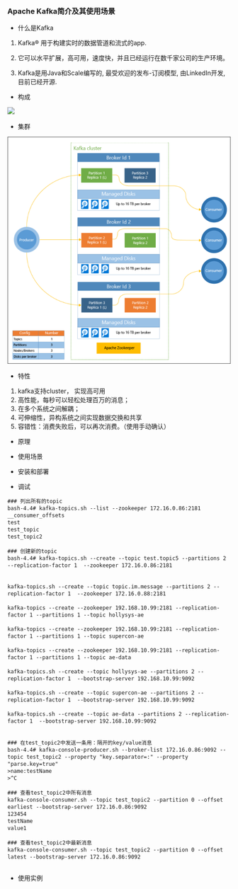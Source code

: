 ### Apache Kafka简介及其使用场景

-   什么是Kafka

1.  Kafka® 用于构建实时的数据管道和流式的app.

2.  它可以水平扩展，高可用，速度快，并且已经运行在数千家公司的生产环境。

3.  Kafka是用Java和Scale编写的, 最受欢迎的发布-订阅模型, 由LinkedIn开发, 目前已经开源.

-   构成

![](I:%5Cgithub%5Cpages_on_everyday%5Cimgs%5Capache-kafka-partition.png)





-   集群

![](imgs/kafka-cluster.png)



-   特性

1.  kafka支持cluster， 实现高可用
2.  高性能，每秒可以轻松处理百万的消息；
3.  在多个系统之间解耦；
4.  可伸缩性，异构系统之间实现数据交换和共享
5.  容错性：消费失败后，可以再次消费。（使用手动确认）

-   原理



-   使用场景
-   安装和部署
-   调试

```shell
### 列出所有的topic
bash-4.4# kafka-topics.sh --list --zookeeper 172.16.0.86:2181
__consumer_offsets
test
test_topic
test_topic2

### 创建新的topic
bash-4.4# kafka-topics.sh --create --topic test.topic5 --partitions 2 --replication-factor 1  --zookeeper 172.16.0.86:2181


kafka-topics.sh --create --topic topic.im.message --partitions 2 --replication-factor 1  --zookeeper 172.16.0.88:2181

kafka-topics --create --zookeeper 192.168.10.99:2181 --replication-factor 1 --partitions 1 --topic hollysys-ae

kafka-topics --create --zookeeper 192.168.10.99:2181 --replication-factor 1 --partitions 1 --topic supercon-ae

kafka-topics --create --zookeeper 192.168.10.99:2181 --replication-factor 1 --partitions 1 --topic ae-data

kafka-topics.sh --create --topic hollysys-ae --partitions 2 --replication-factor 1  --bootstrap-server 192.168.10.99:9092

kafka-topics.sh --create --topic supercon-ae --partitions 2 --replication-factor 1  --bootstrap-server 192.168.10.99:9092

kafka-topics.sh --create --topic ae-data --partitions 2 --replication-factor 1  --bootstrap-server 192.168.10.99:9092


### 在test_topic2中发送一条用：隔开的key/value消息
bash-4.4# kafka-console-producer.sh --broker-list 172.16.0.86:9092 --topic test_topic2 --property "key.separator=:" --property "parse.key=true"
>name:testName
>^C

### 查看test_topic2中所有消息
kafka-console-consumer.sh --topic test_topic2 --partition 0 --offset earliest --bootstrap-server 172.16.0.86:9092
123454
testName
value1

### 查看test_topic2中最新消息
kafka-console-consumer.sh --topic test_topic2 --partition 0 --offset latest --bootstrap-server 172.16.0.86:9092


```



-   使用实例